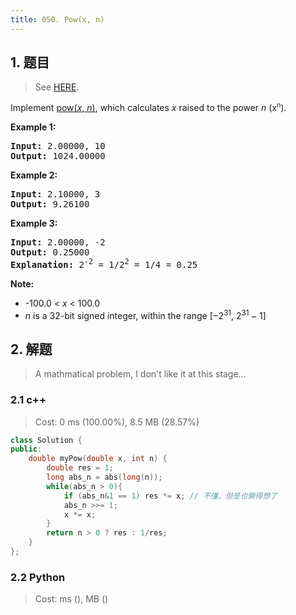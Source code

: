 ```yaml
---
title: 050. Pow(x, n)
---
```


## 1. 题目

> See [HERE](https://leetcode.com/problems/powx-n/).

<div><p>Implement <a href="http://www.cplusplus.com/reference/valarray/pow/" target="_blank">pow(<em>x</em>, <em>n</em>)</a>, which calculates&nbsp;<em>x</em> raised to the power <em>n</em> (x<sup><span style="font-size:10.8333px">n</span></sup>).</p>

<p><strong>Example 1:</strong></p>

<pre><strong>Input:</strong> 2.00000, 10
<strong>Output:</strong> 1024.00000
</pre>

<p><strong>Example 2:</strong></p>

<pre><strong>Input:</strong> 2.10000, 3
<strong>Output:</strong> 9.26100
</pre>

<p><strong>Example 3:</strong></p>

<pre><strong>Input:</strong> 2.00000, -2
<strong>Output:</strong> 0.25000
<strong>Explanation:</strong> 2<sup>-2</sup> = 1/2<sup>2</sup> = 1/4 = 0.25
</pre>

<p><strong>Note:</strong></p>

<ul>
	<li>-100.0 &lt; <em>x</em> &lt; 100.0</li>
	<li><em>n</em> is a 32-bit signed integer, within the range&nbsp;[−2<sup>31</sup>,&nbsp;2<sup>31&nbsp;</sup>− 1]</li>
</ul>
</div>

## 2. 解题

> A mathmatical problem, I don't like it at this stage...

### 2.1 c++

> Cost: 0 ms (100.00%), 8.5 MB (28.57%)

```cpp
class Solution {
public:
    double myPow(double x, int n) {
        double res = 1;
        long abs_n = abs(long(n));
        while(abs_n > 0){
            if (abs_n&1 == 1) res *= x; // 不懂，但是也懒得想了
            abs_n >>= 1;
            x *= x;
        }
        return n > 0 ? res : 1/res;
    }
};
```

### 2.2 Python

> Cost: ms (), MB ()

```python

```
